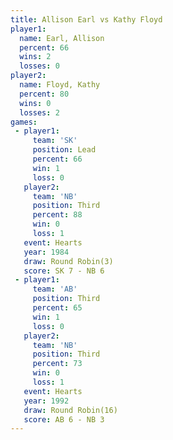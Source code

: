 ```yaml
---
title: Allison Earl vs Kathy Floyd
player1:             
  name: Earl, Allison
  percent: 66        
  wins: 2            
  losses: 0          
player2:             
  name: Floyd, Kathy 
  percent: 80        
  wins: 0            
  losses: 2          
games:
 - player1:        
     team: 'SK'    
     position: Lead
     percent: 66   
     win: 1        
     loss: 0       
   player2:         
     team: 'NB'     
     position: Third
     percent: 88    
     win: 0         
     loss: 1        
   event: Hearts       
   year: 1984          
   draw: Round Robin(3)
   score: SK 7 - NB 6  
 - player1:         
     team: 'AB'     
     position: Third
     percent: 65    
     win: 1         
     loss: 0        
   player2:         
     team: 'NB'     
     position: Third
     percent: 73    
     win: 0         
     loss: 1        
   event: Hearts        
   year: 1992           
   draw: Round Robin(16)
   score: AB 6 - NB 3   
---
```

